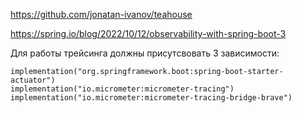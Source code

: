 


https://github.com/jonatan-ivanov/teahouse

https://spring.io/blog/2022/10/12/observability-with-spring-boot-3


Для работы трейсинга должны присутсвовать 3 зависимости:

	implementation("org.springframework.boot:spring-boot-starter-actuator")
	implementation("io.micrometer:micrometer-tracing")
	implementation("io.micrometer:micrometer-tracing-bridge-brave")
